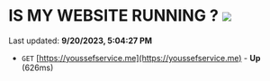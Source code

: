 # IS MY WEBSITE RUNNING ? [![](https://img.shields.io/static/v1?label=Sponsor&message=%E2%9D%A4&logo=GitHub&color=%23fe8e86)](https://github.com/sponsors/<username>)

Last updated: **9/20/2023, 5:04:27 PM**

- `GET` [https://youssefservice.me](https://youssefservice.me) - **Up** (626ms)
